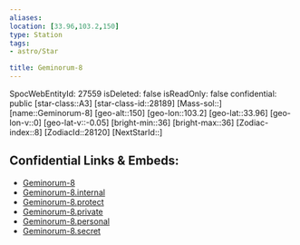 ```yaml
---
aliases: 
location: [33.96,103.2,150]
type: Station
tags:
- astro/Star

title: Geminorum-8
---
```

SpocWebEntityId: 27559
isDeleted: false
isReadOnly: false
confidential: public
[star-class::A3]
[star-class-id::28189]
[Mass-sol::]
[name::Geminorum-8]
[geo-alt::150]
[geo-lon::103.2]
[geo-lat::33.96]
[geo-lon-v::0]
[geo-lat-v::-0.05]
[bright-min::36]
[bright-max::36]
[Zodiac-index::8]
[ZodiacId::28120]
[NextStarId::]



## Confidential Links & Embeds: 
- [Geminorum-8](../../../_public/astro/Star/Geminorum-8.md) 
- [Geminorum-8.internal](../../../_internal/astro/Star/Geminorum-8.internal.md) 
- [Geminorum-8.protect](../../../_protect/astro/Star/Geminorum-8.protect.md) 
- [Geminorum-8.private](../../../_private/astro/Star/Geminorum-8.private.md) 
- [Geminorum-8.personal](../../../_personal/astro/Star/Geminorum-8.personal.md) 
- [Geminorum-8.secret](../../../_secret/astro/Star/Geminorum-8.secret.md)

